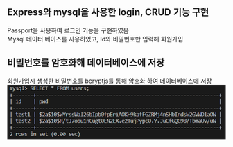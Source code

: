 ## Express와 mysql을 사용한 login, CRUD 기능 구현

Passport을 사용하여 로그인 기능을 구현하였음<br>
Mysql 데이터 베이스를 사용하였고, Id와 비밀번호만 입력해 회원가입

## 비밀번호를 암호화해 데이터베이스에 저장

회원가입시 생성한 비밀번호를 bcryptjs를 통해 암호화 하여 데이터베이스에 저장<br>
<img src="/pictures/bcrypt.png">
